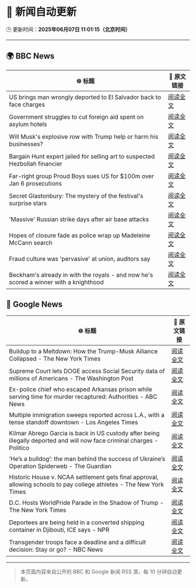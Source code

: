 # 🧠 新闻自动更新

🕒 更新时间：**2025年06月07日 11:01:15（北京时间）**

---

## 🌍 BBC News

| 🌐 标题 | 🔗 原文链接 |
|--------|-------------|
| US brings man wrongly deported to El Salvador back to face charges | [阅读全文](https://www.bbc.com/news/articles/c7v7ynv98r8o) |
| Government struggles to cut foreign aid spent on asylum hotels | [阅读全文](https://www.bbc.com/news/articles/cgmjd8evd0go) |
| Will Musk's explosive row with Trump help or harm his businesses? | [阅读全文](https://www.bbc.com/news/articles/ceqgdnd2g9xo) |
| Bargain Hunt expert jailed for selling art to suspected Hezbollah financier | [阅读全文](https://www.bbc.com/news/articles/c7539vd0wepo) |
| Far-right group Proud Boys sues US for $100m over Jan 6 prosecutions | [阅读全文](https://www.bbc.com/news/articles/cr4z7zyl0gwo) |
| Secret Glastonbury: The mystery of the festival's surprise stars | [阅读全文](https://www.bbc.com/news/articles/cvg5zd3nkkwo) |
| 'Massive' Russian strike days after air base attacks | [阅读全文](https://www.bbc.com/news/articles/cvg7zy1jq7no) |
| Hopes of closure fade as police wrap up Madeleine McCann search | [阅读全文](https://www.bbc.com/news/articles/cy8ndx4v8lro) |
| Fraud culture was 'pervasive' at union, auditors say | [阅读全文](https://www.bbc.com/news/articles/c1w3ye4p8l3o) |
| Beckham's already in with the royals - and now he's scored a winner with a knighthood | [阅读全文](https://www.bbc.com/news/articles/c5yezxvjy25o) |

## 📰 Google News

| 🌐 标题 | 🔗 原文链接 |
|--------|-------------|
| Buildup to a Meltdown: How the Trump-Musk Alliance Collapsed - The New York Times | [阅读全文](https://news.google.com/rss/articles/CBMifkFVX3lxTE00MTRBNk53V0ZuakQ1RVJQN1l1dEkzYzVBR3NBWW5oUW9fRENoWC1MOWczY1NZLVc2bDNHeVJEck1jclNSQVpSRWZiRnQ1MGFDUEI1TjdGYkhvYmtvQ2hhTG5NSWo2U1c0SzVRNlI0V0RKU0t4UDYwTXBqQ1Z6Zw?oc=5) |
| Supreme Court lets DOGE access Social Security data of millions of Americans - The Washington Post | [阅读全文](https://news.google.com/rss/articles/CBMioAFBVV95cUxPZTVFVmlSRmUzcW0wUXd4YWFNa21SRnZuQ2dfNUZZN2Y0anozZFVXeEUtd2ZxSEV3TG9OTFhha1gyUWVzNjRiUW9GZ0RMTEY1bDExY1RaeEFySUUxN2FIbDBsc3FjalJ2eFNESVBQcmNrcU5zNkZTdkMxNWRDNXBWX1lrRkZwZEpyS05iZUNJOWZFVjNjc1U0WW5wVjZiY1V6?oc=5) |
| Ex-police chief who escaped Arkansas prison while serving time for murder recaptured: Authorities - ABC News | [阅读全文](https://news.google.com/rss/articles/CBMilwFBVV95cUxNM3d3SWR0QUZ0a1FpUVJmX0REYVRvNTZqcWoxME5tYnh5akNFcWp5TWVrandqQWtBUFZEcm15ekxtc25XT0VVY2Fja2dQOGdPUi1zV0xQUEg2aUw5V1NoLU4zNmdvMHBqaVZ4X0F4YlZ2WUJBTC1YazlROFhXWThzU05XVE5SNGo0RnB4UVR2LUJ5aGFNSl9N0gGcAUFVX3lxTE9VWGZMY1AtUnVDZUdYajZpRzU1aVpWMnlwd3NWUVNzeXlaS2gzbzRFZ25IQkxITFpjeEo3TlFDX01CeGsxZlRfdnZNLWlQOVJMVWRRVlM3RVhsS0tFLTFBbGVrWloteGZrdC1tU3JrS1JHOFJCdVY0eGExUXY5bEw2RndMcE9Hc3F0LXd1RjBhUHFZdEtGbDRwTHkzRA?oc=5) |
| Multiple immigration sweeps reported across L.A., with a tense standoff downtown - Los Angeles Times | [阅读全文](https://news.google.com/rss/articles/CBMikwFBVV95cUxPdkhJZEtHQ2FlOEFOMW90Z2xXSi1WUTFKZldUcU94WW1sLWo2YWR2RzdYejJSaVBCemVlNXNnQUlud1lOOFFNdGEzMlVsUmhtWEpNN25MVDFnUktDSExYUDZ4RFFpVFNObjFaeXdMR1VTb3NWWERpNzB3NTN1TDNyaWU4dEstRTVVUWpzS2UzVzUycVk?oc=5) |
| Kilmar Abrego Garcia is back in US custody after being illegally deported and will now face criminal charges - Politico | [阅读全文](https://news.google.com/rss/articles/CBMiekFVX3lxTE5Xak1lVWdDVm1kcF90ejZJd0NKVGlrNVc2SkJUZ3FYdjNXdF93RE10M05KZU8tRkplZnExT0pibEU0QlExSmZ6cXBELVpmSHg0Q3dDSzZFRmhMNXU1OGdpUkhmV3JVSUY3eVlWNWsyS2w0MXRVbUhMQm5B?oc=5) |
| ‘He’s a bulldog’: the man behind the success of Ukraine’s Operation Spiderweb - The Guardian | [阅读全文](https://news.google.com/rss/articles/CBMirwFBVV95cUxQamoyanU5Um5vM0preWpnY2lzTGxFSHJnMDBoY3pCRDdYQ3Ruc0FGaGNoakxmTnNPNWIyZVNTMEJLYWtnNVQ5LVhIMUFDbUtmSTRnNEhNVVRxQ0FWb3RzYVpGVVBfV1Z6eUgyME5zMWd2M1FOcFBFT1RObnZNYVUwUk4zMEw1OHdiWURKaTlJYl9ackdtUTNPNnVEejh2VWFqYW1CMGtFRVlaYzdZOFh3?oc=5) |
| Historic House v. NCAA settlement gets final approval, allowing schools to pay college athletes - The New York Times | [阅读全文](https://news.google.com/rss/articles/CBMioAFBVV95cUxNODFsRVQwWTVGWGdkbGs3aE9ERGIyQW01NTY2M3d1ZFZkWEljbndwZExfOGdxcnUwWDZYMk5YNGR6WTl4UEh3WXpiLVhtSjg3c0lrQkdxQzdEcnlGODNNQllIZmlXQXJDWnE2UnpjejZRd0hadGYwejRlRTJVd0JFazgwcGhHN2ctaWZZMks2eWFwVTZiOWQ2VWhoOWdtSF9R?oc=5) |
| D.C. Hosts WorldPride Parade in the Shadow of Trump - The New York Times | [阅读全文](https://news.google.com/rss/articles/CBMieEFVX3lxTE9UNlMwYmRadjFGZ3lyTHlxOUVBVnJ2SUE4UVJZbTVEaHEwbHJadExFLURvOE9MUXdRT0JPc1daeGg1UWV3NXhHTE9XYTI3T0FIM0VzOWFtczliMzlyMGlmVEFIdmZJUzR1dWFWeUhoX3VFT1FqZkZ1RQ?oc=5) |
| Deportees are being held in a converted shipping container in Djibouti, ICE says - NPR | [阅读全文](https://news.google.com/rss/articles/CBMiigFBVV95cUxORU9jbTA5T2RnaW1HSWQtWlZKX1lLamlTcHRQZW1WOUNBVUtaN3ozV1BoZktwSFBvaEF3LU5iOFcwTmxzeDZaMjRmakdQWjdUSk5QSlB2ODllSHBUdTBKVURubjB1NWUwVW1MenF0andoSFBDeXlQdzhEczkwbExMei1DbGg4NERCUlE?oc=5) |
| Transgender troops face a deadline and a difficult decision: Stay or go? - NBC News | [阅读全文](https://news.google.com/rss/articles/CBMixAFBVV95cUxNVzJ1S3Z4VkhDNjBjMVZCVWZMY0MyNW5uMWpLWUxGY0RMZTY2M0ZCb05yQ1JDbGxFeU16VFd2dkF4MzZkS3Qtc3VadFUxQWNHSjd5OEREbUgteFZqTUtYVktDc1kxbmFZWm03bVdFbGp6NmxKN05tUkkzZDgxd3FxNVZISkpDaV9RMHI2RU1yNk9PbGlDMDBGZG5Tb2gwZ0hhalFNeU5xSTVhdkdYTVc5OFFydUlKNGxrNjJBNjEwcElvbGdy0gFWQVVfeXFMUEVVaHpsVnlzMUdmNThmUTc5TWJIbFdxUGRMSEVVTzRnU3NaOWxHX0dENFZvM3JuYU9BNm43YnUxQ0ZNdWFTVjd3MktqeE9RWjgwSzB0WVE?oc=5) |

---
> 本页面内容来自公开的 BBC 和 Google 新闻 RSS 源，每 10 分钟自动更新。